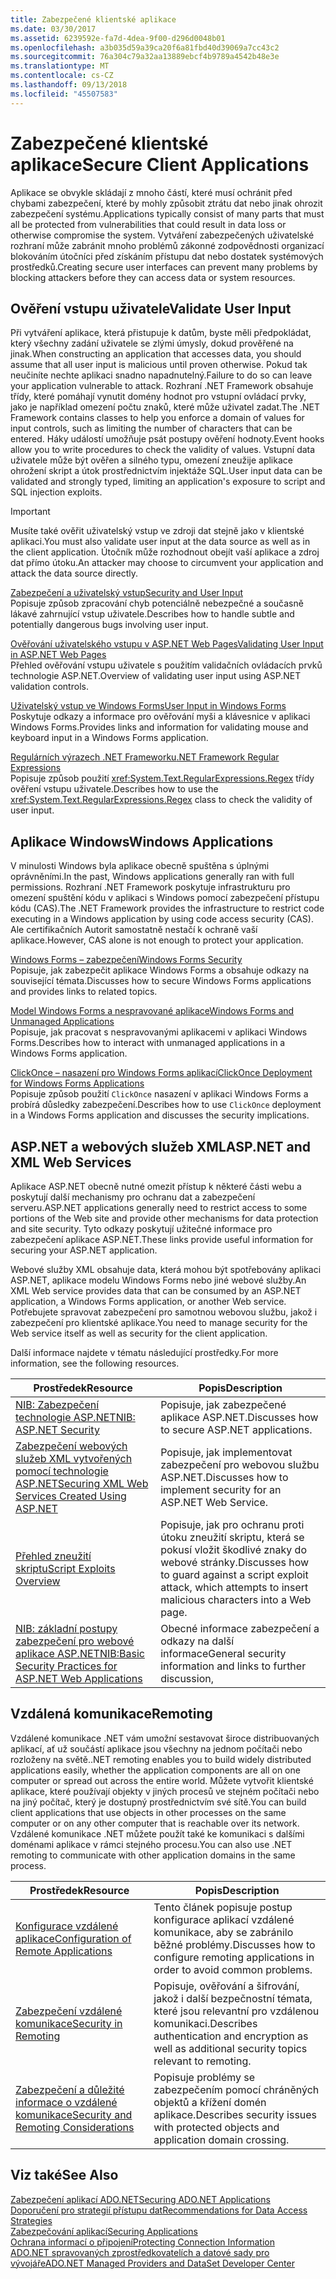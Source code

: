 ```yaml
---
title: Zabezpečené klientské aplikace
ms.date: 03/30/2017
ms.assetid: 6239592e-fa7d-4dea-9f00-d296d0048b01
ms.openlocfilehash: a3b035d59a39ca20f6a81fbd40d39069a7cc43c2
ms.sourcegitcommit: 76a304c79a32aa13889ebcf4b9789a4542b48e3e
ms.translationtype: MT
ms.contentlocale: cs-CZ
ms.lasthandoff: 09/13/2018
ms.locfileid: "45507583"
---
```

# <a name="secure-client-applications"></a><span data-ttu-id="6e9de-102">Zabezpečené klientské aplikace</span><span class="sxs-lookup"><span data-stu-id="6e9de-102">Secure Client Applications</span></span>
<span data-ttu-id="6e9de-103">Aplikace se obvykle skládají z mnoho částí, které musí ochránit před chybami zabezpečení, které by mohly způsobit ztrátu dat nebo jinak ohrozit zabezpečení systému.</span><span class="sxs-lookup"><span data-stu-id="6e9de-103">Applications typically consist of many parts that must all be protected from vulnerabilities that could result in data loss or otherwise compromise the system.</span></span> <span data-ttu-id="6e9de-104">Vytváření zabezpečených uživatelské rozhraní může zabránit mnoho problémů zákonné zodpovědnosti organizací blokováním útočníci před získáním přístupu dat nebo dostatek systémových prostředků.</span><span class="sxs-lookup"><span data-stu-id="6e9de-104">Creating secure user interfaces can prevent many problems by blocking attackers before they can access data or system resources.</span></span>  
  
## <a name="validate-user-input"></a><span data-ttu-id="6e9de-105">Ověření vstupu uživatele</span><span class="sxs-lookup"><span data-stu-id="6e9de-105">Validate User Input</span></span>  
 <span data-ttu-id="6e9de-106">Při vytváření aplikace, která přistupuje k datům, byste měli předpokládat, který všechny zadání uživatele se zlými úmysly, dokud prověřené na jinak.</span><span class="sxs-lookup"><span data-stu-id="6e9de-106">When constructing an application that accesses data, you should assume that all user input is malicious until proven otherwise.</span></span> <span data-ttu-id="6e9de-107">Pokud tak neučiníte nechte aplikaci snadno napadnutelný.</span><span class="sxs-lookup"><span data-stu-id="6e9de-107">Failure to do so can leave your application vulnerable to attack.</span></span> <span data-ttu-id="6e9de-108">Rozhraní .NET Framework obsahuje třídy, které pomáhají vynutit domény hodnot pro vstupní ovládací prvky, jako je například omezení počtu znaků, které může uživatel zadat.</span><span class="sxs-lookup"><span data-stu-id="6e9de-108">The .NET Framework contains classes to help you enforce a domain of values for input controls, such as limiting the number of characters that can be entered.</span></span> <span data-ttu-id="6e9de-109">Háky událostí umožňuje psát postupy ověření hodnoty.</span><span class="sxs-lookup"><span data-stu-id="6e9de-109">Event hooks allow you to write procedures to check the validity of values.</span></span> <span data-ttu-id="6e9de-110">Vstupní data uživatele může být ověřen a silného typu, omezení zneužije aplikace ohrožení skript a útok prostřednictvím injektáže SQL.</span><span class="sxs-lookup"><span data-stu-id="6e9de-110">User input data can be validated and strongly typed, limiting an application's exposure to script and SQL injection exploits.</span></span>  
  
> [!IMPORTANT]
>  <span data-ttu-id="6e9de-111">Musíte také ověřit uživatelský vstup ve zdroji dat stejně jako v klientské aplikaci.</span><span class="sxs-lookup"><span data-stu-id="6e9de-111">You must also validate user input at the data source as well as in the client application.</span></span> <span data-ttu-id="6e9de-112">Útočník může rozhodnout obejít vaší aplikace a zdroj dat přímo útoku.</span><span class="sxs-lookup"><span data-stu-id="6e9de-112">An attacker may choose to circumvent your application and attack the data source directly.</span></span>  
  
 [<span data-ttu-id="6e9de-113">Zabezpečení a uživatelský vstup</span><span class="sxs-lookup"><span data-stu-id="6e9de-113">Security and User Input</span></span>](../../../../docs/standard/security/security-and-user-input.md)  
 <span data-ttu-id="6e9de-114">Popisuje způsob zpracování chyb potenciálně nebezpečné a současně lákavé zahrnující vstup uživatele.</span><span class="sxs-lookup"><span data-stu-id="6e9de-114">Describes how to handle subtle and potentially dangerous bugs involving user input.</span></span>  
  
 [<span data-ttu-id="6e9de-115">Ověřování uživatelského vstupu v ASP.NET Web Pages</span><span class="sxs-lookup"><span data-stu-id="6e9de-115">Validating User Input in ASP.NET Web Pages</span></span>](https://msdn.microsoft.com/library/4ad3dacb-89e0-4cee-89ac-40a3f2a85461)  
 <span data-ttu-id="6e9de-116">Přehled ověřování vstupu uživatele s použitím validačních ovládacích prvků technologie ASP.NET.</span><span class="sxs-lookup"><span data-stu-id="6e9de-116">Overview of validating user input using ASP.NET validation controls.</span></span>  
  
 [<span data-ttu-id="6e9de-117">Uživatelský vstup ve Windows Forms</span><span class="sxs-lookup"><span data-stu-id="6e9de-117">User Input in Windows Forms</span></span>](../../../../docs/framework/winforms/user-input-in-windows-forms.md)  
 <span data-ttu-id="6e9de-118">Poskytuje odkazy a informace pro ověřování myši a klávesnice v aplikaci Windows Forms.</span><span class="sxs-lookup"><span data-stu-id="6e9de-118">Provides links and information for validating mouse and keyboard input in a Windows Forms application.</span></span>  
  
 [<span data-ttu-id="6e9de-119">Regulárních výrazech .NET Frameworku</span><span class="sxs-lookup"><span data-stu-id="6e9de-119">.NET Framework Regular Expressions</span></span>](../../../../docs/standard/base-types/regular-expressions.md)  
 <span data-ttu-id="6e9de-120">Popisuje způsob použití <xref:System.Text.RegularExpressions.Regex> třídy ověření vstupu uživatele.</span><span class="sxs-lookup"><span data-stu-id="6e9de-120">Describes how to use the <xref:System.Text.RegularExpressions.Regex> class to check the validity of user input.</span></span>  
  
## <a name="windows-applications"></a><span data-ttu-id="6e9de-121">Aplikace Windows</span><span class="sxs-lookup"><span data-stu-id="6e9de-121">Windows Applications</span></span>  
 <span data-ttu-id="6e9de-122">V minulosti Windows byla aplikace obecně spuštěna s úplnými oprávněními.</span><span class="sxs-lookup"><span data-stu-id="6e9de-122">In the past, Windows applications generally ran with full permissions.</span></span> <span data-ttu-id="6e9de-123">Rozhraní .NET Framework poskytuje infrastrukturu pro omezení spuštění kódu v aplikaci s Windows pomocí zabezpečení přístupu kódu (CAS).</span><span class="sxs-lookup"><span data-stu-id="6e9de-123">The .NET Framework provides the infrastructure to restrict code executing in a Windows application by using code access security (CAS).</span></span> <span data-ttu-id="6e9de-124">Ale certifikačních Autorit samostatně nestačí k ochraně vaší aplikace.</span><span class="sxs-lookup"><span data-stu-id="6e9de-124">However, CAS alone is not enough to protect your application.</span></span>  
  
 [<span data-ttu-id="6e9de-125">Windows Forms – zabezpečení</span><span class="sxs-lookup"><span data-stu-id="6e9de-125">Windows Forms Security</span></span>](../../../../docs/framework/winforms/windows-forms-security.md)  
 <span data-ttu-id="6e9de-126">Popisuje, jak zabezpečit aplikace Windows Forms a obsahuje odkazy na související témata.</span><span class="sxs-lookup"><span data-stu-id="6e9de-126">Discusses how to secure Windows Forms applications and provides links to related topics.</span></span>  
  
 [<span data-ttu-id="6e9de-127">Model Windows Forms a nespravované aplikace</span><span class="sxs-lookup"><span data-stu-id="6e9de-127">Windows Forms and Unmanaged Applications</span></span>](../../../../docs/framework/winforms/advanced/windows-forms-and-unmanaged-applications.md)  
 <span data-ttu-id="6e9de-128">Popisuje, jak pracovat s nespravovanými aplikacemi v aplikaci Windows Forms.</span><span class="sxs-lookup"><span data-stu-id="6e9de-128">Describes how to interact with unmanaged applications in a Windows Forms application.</span></span>  
  
 [<span data-ttu-id="6e9de-129">ClickOnce – nasazení pro Windows Forms aplikací</span><span class="sxs-lookup"><span data-stu-id="6e9de-129">ClickOnce Deployment for Windows Forms Applications</span></span>](https://msdn.microsoft.com/library/34d8c770-48f2-460c-8d67-4ea5684511df)  
 <span data-ttu-id="6e9de-130">Popisuje způsob použití `ClickOnce` nasazení v aplikaci Windows Forms a probírá důsledky zabezpečení.</span><span class="sxs-lookup"><span data-stu-id="6e9de-130">Describes how to use `ClickOnce` deployment in a Windows Forms application and discusses the security implications.</span></span>  
  
## <a name="aspnet-and-xml-web-services"></a><span data-ttu-id="6e9de-131">ASP.NET a webových služeb XML</span><span class="sxs-lookup"><span data-stu-id="6e9de-131">ASP.NET and XML Web Services</span></span>  
 <span data-ttu-id="6e9de-132">Aplikace ASP.NET obecně nutné omezit přístup k některé části webu a poskytují další mechanismy pro ochranu dat a zabezpečení serveru.</span><span class="sxs-lookup"><span data-stu-id="6e9de-132">ASP.NET applications generally need to restrict access to some portions of the Web site and provide other mechanisms for data protection and site security.</span></span> <span data-ttu-id="6e9de-133">Tyto odkazy poskytují užitečné informace pro zabezpečení aplikace ASP.NET.</span><span class="sxs-lookup"><span data-stu-id="6e9de-133">These links provide useful information for securing your ASP.NET application.</span></span>  
  
 <span data-ttu-id="6e9de-134">Webové služby XML obsahuje data, která mohou být spotřebovány aplikaci ASP.NET, aplikace modelu Windows Forms nebo jiné webové služby.</span><span class="sxs-lookup"><span data-stu-id="6e9de-134">An XML Web service provides data that can be consumed by an ASP.NET application, a Windows Forms application, or another Web service.</span></span> <span data-ttu-id="6e9de-135">Potřebujete spravovat zabezpečení pro samotnou webovou službu, jakož i zabezpečení pro klientské aplikace.</span><span class="sxs-lookup"><span data-stu-id="6e9de-135">You need to manage security for the Web service itself as well as security for the client application.</span></span>  
  
 <span data-ttu-id="6e9de-136">Další informace najdete v tématu následující prostředky.</span><span class="sxs-lookup"><span data-stu-id="6e9de-136">For more information, see the following resources.</span></span>  
  
|<span data-ttu-id="6e9de-137">Prostředek</span><span class="sxs-lookup"><span data-stu-id="6e9de-137">Resource</span></span>|<span data-ttu-id="6e9de-138">Popis</span><span class="sxs-lookup"><span data-stu-id="6e9de-138">Description</span></span>|  
|--------------|-----------------|  
|[<span data-ttu-id="6e9de-139">NIB: Zabezpečení technologie ASP.NET</span><span class="sxs-lookup"><span data-stu-id="6e9de-139">NIB: ASP.NET Security</span></span>](https://msdn.microsoft.com/library/04b37532-18d9-40b4-8e5f-ee09a70b311d)|<span data-ttu-id="6e9de-140">Popisuje, jak zabezpečené aplikace ASP.NET.</span><span class="sxs-lookup"><span data-stu-id="6e9de-140">Discusses how to secure ASP.NET applications.</span></span>|  
|[<span data-ttu-id="6e9de-141">Zabezpečení webových služeb XML vytvořených pomocí technologie ASP.NET</span><span class="sxs-lookup"><span data-stu-id="6e9de-141">Securing XML Web Services Created Using ASP.NET</span></span>](https://msdn.microsoft.com/library/354b2ab1-2782-4542-b32a-dc560178b90c)|<span data-ttu-id="6e9de-142">Popisuje, jak implementovat zabezpečení pro webovou službu ASP.NET.</span><span class="sxs-lookup"><span data-stu-id="6e9de-142">Discusses how to implement security for an ASP.NET Web Service.</span></span>|  
|[<span data-ttu-id="6e9de-143">Přehled zneužití skriptu</span><span class="sxs-lookup"><span data-stu-id="6e9de-143">Script Exploits Overview</span></span>](https://msdn.microsoft.com/library/772c7312-211a-4eb3-8d6e-eec0aa1dcc07)|<span data-ttu-id="6e9de-144">Popisuje, jak pro ochranu proti útoku zneužití skriptu, která se pokusí vložit škodlivé znaky do webové stránky.</span><span class="sxs-lookup"><span data-stu-id="6e9de-144">Discusses how to guard against a script exploit attack, which attempts to insert malicious characters into a Web page.</span></span>|  
|[<span data-ttu-id="6e9de-145">NIB: základní postupy zabezpečení pro webové aplikace ASP.NET</span><span class="sxs-lookup"><span data-stu-id="6e9de-145">NIB:Basic Security Practices for ASP.NET Web Applications</span></span>](https://msdn.microsoft.com/library/94a52ab8-731d-417e-b997-721baf43df38)|<span data-ttu-id="6e9de-146">Obecné informace zabezpečení a odkazy na další informace</span><span class="sxs-lookup"><span data-stu-id="6e9de-146">General security information and links to further discussion,</span></span>|  
  
## <a name="remoting"></a><span data-ttu-id="6e9de-147">Vzdálená komunikace</span><span class="sxs-lookup"><span data-stu-id="6e9de-147">Remoting</span></span>  
 <span data-ttu-id="6e9de-148">Vzdálené komunikace .NET vám umožní sestavovat široce distribuovaných aplikací, ať už součástí aplikace jsou všechny na jednom počítači nebo rozloženy na světě.</span><span class="sxs-lookup"><span data-stu-id="6e9de-148">.NET remoting enables you to build widely distributed applications easily, whether the application components are all on one computer or spread out across the entire world.</span></span> <span data-ttu-id="6e9de-149">Můžete vytvořit klientské aplikace, které používají objekty v jiných procesů ve stejném počítači nebo na jiný počítač, který je dostupný prostřednictvím své sítě.</span><span class="sxs-lookup"><span data-stu-id="6e9de-149">You can build client applications that use objects in other processes on the same computer or on any other computer that is reachable over its network.</span></span> <span data-ttu-id="6e9de-150">Vzdálené komunikace .NET můžete použít také ke komunikaci s dalšími doménami aplikace v rámci stejného procesu.</span><span class="sxs-lookup"><span data-stu-id="6e9de-150">You can also use .NET remoting to communicate with other application domains in the same process.</span></span>  
  
|<span data-ttu-id="6e9de-151">Prostředek</span><span class="sxs-lookup"><span data-stu-id="6e9de-151">Resource</span></span>|<span data-ttu-id="6e9de-152">Popis</span><span class="sxs-lookup"><span data-stu-id="6e9de-152">Description</span></span>|  
|--------------|-----------------|  
|[<span data-ttu-id="6e9de-153">Konfigurace vzdálené aplikace</span><span class="sxs-lookup"><span data-stu-id="6e9de-153">Configuration of Remote Applications</span></span>](https://msdn.microsoft.com/library/92c0c097-d984-4315-835b-7490ecdf1097)|<span data-ttu-id="6e9de-154">Tento článek popisuje postup konfigurace aplikací vzdálené komunikace, aby se zabránilo běžné problémy.</span><span class="sxs-lookup"><span data-stu-id="6e9de-154">Discusses how to configure remoting applications in order to avoid common problems.</span></span>|  
|[<span data-ttu-id="6e9de-155">Zabezpečení vzdálené komunikace</span><span class="sxs-lookup"><span data-stu-id="6e9de-155">Security in Remoting</span></span>](https://msdn.microsoft.com/library/9574262c-d4b1-41c5-8600-24ff147c0add)|<span data-ttu-id="6e9de-156">Popisuje, ověřování a šifrování, jakož i další bezpečnostní témata, které jsou relevantní pro vzdálenou komunikaci.</span><span class="sxs-lookup"><span data-stu-id="6e9de-156">Describes authentication and encryption as well as additional security topics relevant to remoting.</span></span>|  
|[<span data-ttu-id="6e9de-157">Zabezpečení a důležité informace o vzdálené komunikace</span><span class="sxs-lookup"><span data-stu-id="6e9de-157">Security and Remoting Considerations</span></span>](../../../../docs/framework/misc/security-and-remoting-considerations.md)|<span data-ttu-id="6e9de-158">Popisuje problémy se zabezpečením pomocí chráněných objektů a křížení domén aplikace.</span><span class="sxs-lookup"><span data-stu-id="6e9de-158">Describes security issues with protected objects and application domain crossing.</span></span>|  
  
## <a name="see-also"></a><span data-ttu-id="6e9de-159">Viz také</span><span class="sxs-lookup"><span data-stu-id="6e9de-159">See Also</span></span>  
 [<span data-ttu-id="6e9de-160">Zabezpečení aplikací ADO.NET</span><span class="sxs-lookup"><span data-stu-id="6e9de-160">Securing ADO.NET Applications</span></span>](../../../../docs/framework/data/adonet/securing-ado-net-applications.md)  
 [<span data-ttu-id="6e9de-161">Doporučení pro strategií přístupu dat</span><span class="sxs-lookup"><span data-stu-id="6e9de-161">Recommendations for Data Access Strategies</span></span>](https://msdn.microsoft.com/library/72411f32-d12a-4de8-b961-e54fca7faaf5)  
 [<span data-ttu-id="6e9de-162">Zabezpečování aplikací</span><span class="sxs-lookup"><span data-stu-id="6e9de-162">Securing Applications</span></span>](/visualstudio/ide/securing-applications)  
 [<span data-ttu-id="6e9de-163">Ochrana informací o připojení</span><span class="sxs-lookup"><span data-stu-id="6e9de-163">Protecting Connection Information</span></span>](../../../../docs/framework/data/adonet/protecting-connection-information.md)  
 [<span data-ttu-id="6e9de-164">ADO.NET spravovaných zprostředkovatelích a datové sady pro vývojáře</span><span class="sxs-lookup"><span data-stu-id="6e9de-164">ADO.NET Managed Providers and DataSet Developer Center</span></span>](https://go.microsoft.com/fwlink/?LinkId=217917)
